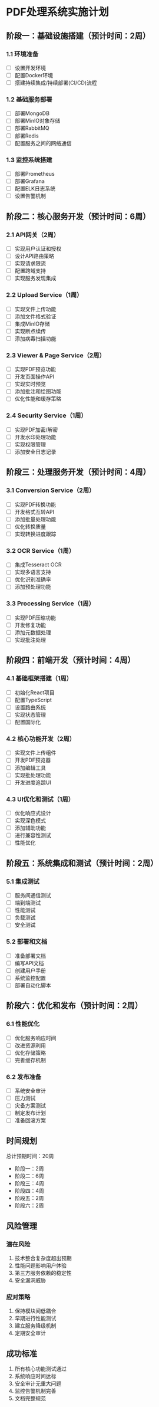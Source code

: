 # PDF处理系统实施计划

## 阶段一：基础设施搭建（预计时间：2周）

### 1.1 环境准备
- [ ] 设置开发环境
- [ ] 配置Docker环境
- [ ] 搭建持续集成/持续部署(CI/CD)流程

### 1.2 基础服务部署
- [ ] 部署MongoDB
- [ ] 部署MinIO对象存储
- [ ] 部署RabbitMQ
- [ ] 部署Redis
- [ ] 配置服务之间的网络通信

### 1.3 监控系统搭建
- [ ] 部署Prometheus
- [ ] 部署Grafana
- [ ] 配置ELK日志系统
- [ ] 设置告警机制

## 阶段二：核心服务开发（预计时间：6周）

### 2.1 API网关（2周）
- [ ] 实现用户认证和授权
- [ ] 设计API路由策略
- [ ] 实现请求限流
- [ ] 配置跨域支持
- [ ] 实现服务发现集成

### 2.2 Upload Service（1周）
- [ ] 实现文件上传功能
- [ ] 添加文件格式验证
- [ ] 集成MinIO存储
- [ ] 实现断点续传
- [ ] 添加病毒扫描功能

### 2.3 Viewer & Page Service（2周）
- [ ] 实现PDF预览功能
- [ ] 开发页面操作API
- [ ] 实现实时预览
- [ ] 添加批注和绘图功能
- [ ] 优化性能和缓存策略

### 2.4 Security Service（1周）
- [ ] 实现PDF加密/解密
- [ ] 开发水印处理功能
- [ ] 实现权限管理
- [ ] 添加安全日志记录

## 阶段三：处理服务开发（预计时间：4周）

### 3.1 Conversion Service（2周）
- [ ] 实现PDF转换功能
- [ ] 开发格式互转API
- [ ] 添加批量处理功能
- [ ] 优化转换质量
- [ ] 实现转换进度跟踪

### 3.2 OCR Service（1周）
- [ ] 集成Tesseract OCR
- [ ] 实现多语言支持
- [ ] 优化识别准确率
- [ ] 添加预处理功能

### 3.3 Processing Service（1周）
- [ ] 实现PDF压缩功能
- [ ] 开发修复功能
- [ ] 添加元数据处理
- [ ] 实现批注处理

## 阶段四：前端开发（预计时间：4周）

### 4.1 基础框架搭建（1周）
- [ ] 初始化React项目
- [ ] 配置TypeScript
- [ ] 设置路由系统
- [ ] 实现状态管理
- [ ] 配置国际化

### 4.2 核心功能开发（2周）
- [ ] 实现文件上传组件
- [ ] 开发PDF预览器
- [ ] 添加编辑工具
- [ ] 实现批处理功能
- [ ] 开发进度追踪UI

### 4.3 UI优化和测试（1周）
- [ ] 优化响应式设计
- [ ] 实现深色模式
- [ ] 添加辅助功能
- [ ] 进行兼容性测试
- [ ] 性能优化

## 阶段五：系统集成和测试（预计时间：2周）

### 5.1 集成测试
- [ ] 服务间通信测试
- [ ] 端到端测试
- [ ] 性能测试
- [ ] 负载测试
- [ ] 安全测试

### 5.2 部署和文档
- [ ] 准备部署文档
- [ ] 编写API文档
- [ ] 创建用户手册
- [ ] 系统监控配置
- [ ] 部署自动化脚本

## 阶段六：优化和发布（预计时间：2周）

### 6.1 性能优化
- [ ] 优化服务响应时间
- [ ] 改进资源利用
- [ ] 优化存储策略
- [ ] 完善缓存机制

### 6.2 发布准备
- [ ] 系统安全审计
- [ ] 压力测试
- [ ] 灾备方案测试
- [ ] 制定发布计划
- [ ] 准备回滚方案

## 时间规划

总计预期时间：20周
- 阶段一：2周
- 阶段二：6周
- 阶段三：4周
- 阶段四：4周
- 阶段五：2周
- 阶段六：2周

## 风险管理

### 潜在风险
1. 技术整合复杂度超出预期
2. 性能问题影响用户体验
3. 第三方服务依赖的稳定性
4. 安全漏洞威胁

### 应对策略
1. 保持模块间低耦合
2. 早期进行性能测试
3. 建立服务降级机制
4. 定期安全审计

## 成功标准

1. 所有核心功能测试通过
2. 系统响应时间达标
3. 安全审计无重大问题
4. 监控告警机制完善
5. 文档完整规范